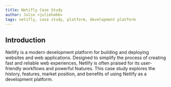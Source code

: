 ```yaml
---
title: Netifly Case Study
author: Julie <juliehabb>
tags: netifly, case study, platform, development platform
---
```


## Introduction

Netlify is a modern development platform for building and deploying websites and web applications. Designed to simplify the process of creating fast and reliable web experiences, Netlify is often praised for its user-friendly workflows and powerful features. This case study explores the history, features, market position, and benefits of using Netlify as a development platform.